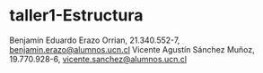 # taller1-Estructura

Benjamín Eduardo Erazo Orrian, 21.340.552-7, benjamin.erazo@alumnos.ucn.cl
Vicente Agustín Sánchez Muñoz, 19.770.928-6, vicente.sanchez@alumnos.ucn.cl
